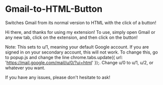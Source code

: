 # Gmail-to-HTML-Button
Switches Gmail from its normal version to HTML with the click of a button!

Hi there, and thanks for using my extension! To use, simply open Gmail or any new tab, click on the extension, and then click on the button!

Note: This sets to u/1, meaning your default Google account. If you are signed in on your secondary account, this will not work. 
To change this, go to popup.js and change the line chrome.tabs.update({ url: 'https://mail.google.com/mail/u/0/?ui=html' });. 
Change u/0 to u/1, u/2, or whatever you want.

If you have any issues, please don't hesitate to ask!
